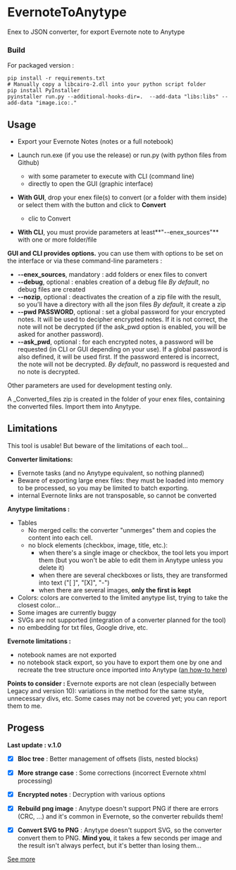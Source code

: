 # EvernoteToAnytype
Enex to JSON converter, for export Evernote note to Anytype

### Build
For packaged version :
```
pip install -r requirements.txt
# Manually copy a libcairo-2.dll into your python script folder
pip install PyInstaller 
pyinstaller run.py --additional-hooks-dir=.  --add-data "libs:libs" --add-data "image.ico:."
```


## Usage
- Export your Evernote Notes (notes or a full notebook)
- Launch run.exe (if you use the release) or run.py (with python files from Github)
    - with some parameter to execute with CLI (command line)
    - directly to open the GUI (graphic interface) 

- **With GUI**,  drop your enex file(s) to convert (or a folder with them inside) or select them with the button and click to **Convert**
    - clic to Convert

- **With CLI**, you must provide parameters at least**"--enex_sources"** with one or more folder/file

**GUI and CLI provides options.**
you can use them with options to be set on the interface or via these command-line parameters :
- **--enex_sources**, mandatory : add folders or enex files to convert
- **--debug**, optional : enables creation of a debug file
*By default*, no debug files are created
- **--nozip**, optional : deactivates the creation of a zip file with the result, so you'll have a directory with all the json files
*By default*, it create a zip
- **--pwd PASSWORD**, optional : set a global password for your encrypted notes.
It will be used to decipher encrypted notes. If it is not correct, the note will not be decrypted (if the ask_pwd option is enabled, you will be asked for another password).
- **--ask_pwd**, optional : for each encrypted notes, a password will be requested (in CLI or GUI depending on your use). 
If a global password is also defined, it will be used first.
If the password entered is incorrect, the note will not be decrypted.
*By default*, no password is requested and no note is decrypted.

Other parameters are used for development testing only.

A _Converted_files zip is created in the folder of your enex files, containing the converted files. Import them into Anytype.

## Limitations
This tool is usable!
But beware of the limitations of each tool...

**Converter limitations:** 
- Evernote tasks (and no Anytype equivalent, so nothing planned)
- Beware of exporting large enex files: they must be loaded into memory to be processed, so you may be limited to batch exporting.
- internal Evernote links are not transposable, so cannot be converted

**Anytype limitations :** 
- Tables
    - No merged cells: the converter "unmerges" them and copies the content into each cell.
    - no block elements (checkbox, image, title, etc.):
        - when there's a single image or checkbox, the tool lets you import them (but you won't be able to edit them in Anytype unless you delete it)
        - when there are several checkboxes or lists, they are transformed into text ("[ ]", "[X]", "-")
        - when there are several images, **only the first is kept**
- Colors: colors are converted to the limited anytype list, trying to take the closest color...
- Some images are currently buggy
- SVGs are not supported (integration of a converter planned for the tool)
- no embedding for txt files, Google drive, etc.

**Evernote limitations :** 
- notebook names are not exported
- no notebook stack export, so you have to export them one by one and recreate the tree structure once imported into Anytype ([an how-to here](https://community.anytype.io/t/recreate-your-evernote-environment-in-anytype/21206))


**Points to consider :**
Evernote exports are not clean (especially between Legacy and version 10): variations in the method for the same style, unnecessary divs, etc.
Some cases may not be covered yet; you can report them to me.


## Progess
**Last update : v.1.0** 
- [x] **Bloc tree** : Better management of offsets (lists, nested blocks)
- [x] **More strange case**  : Some corrections (incorrect Evernote xhtml processing)
- [x] **Encrypted notes**  : Decryption with various options
- [x] **Rebuild png image**  : Anytype doesn't support PNG if there are errors (CRC, ...) and it's common in Evernote, so the converter rebuilds them!
- [x] **Convert SVG to PNG** : Anytype doesn't support SVG, so the converter convert them to PNG. **Mind you**, it takes a few seconds per image and the result isn't always perfect, but it's better than losing them... 




[See more](./docs/history.md)


